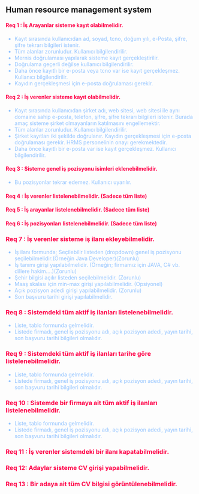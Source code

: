 ## Human resource management system

#### <span style="color:#FF0048FF;">Req 1 : İş Arayanlar sisteme kayıt olabilmelidir.</span>

<ul style="color: #92c3ff">
    <li>Kayıt sırasında kullanıcıdan ad, soyad, tcno, doğum yılı, e-Posta, şifre, şifre tekrarı bilgileri istenir.</li>
    <li>Tüm alanlar zorunludur. Kullanıcı bilgilendirilir.</li>
    <li>Mernis doğrulaması yapılarak sisteme kayıt gerçekleştirilir.</li>
    <li>Doğrulama geçerli değilse kullanıcı bilgilendirilir.</li>
    <li>Daha önce kayıtlı bir e-posta veya tcno var ise kayıt gerçekleşmez. Kullanıcı bilgilendirilir.</li>
    <li>Kayıdın gerçekleşmesi için e-posta doğrulaması gerekir.</li>
</ul>

#### <span style="color:#FF0048FF;">Req 2 : İş verenler sisteme kayıt olabilmelidir.</span>

<ul style="color: #92c3ff">
    <li>Kayıt sırasında kullanıcıdan şirket adı, web sitesi, web sitesi ile aynı domaine sahip e-posta, telefon, şifre, şifre tekrarı bilgileri istenir. Burada amaç sisteme şirket olmayanların katılmasını engellemektir.</li>
    <li>Tüm alanlar zorunludur. Kullanıcı bilgilendirilir.</li>
    <li>Şirket kayıtları iki şekilde doğrulanır. Kayıdın gerçekleşmesi için e-posta doğrulaması gerekir. HRMS personelinin onayı gerekmektedir.</li>
    <li>Daha önce kayıtlı bir e-posta var ise kayıt gerçekleşmez. Kullanıcı bilgilendirilir.</li>
</ul>

#### <span style="color:#FF0048FF;">Req 3 : Sisteme genel iş pozisyonu isimleri eklenebilmelidir.</span>

<ul style="color: #92c3ff">
    <li>Bu pozisyonlar tekrar edemez. Kullanıcı uyarılır.</li>
</ul>

#### <span style="color:#FF0048FF;">Req 4 : İş verenler listelenebilmelidir. (Sadece tüm liste)</span>

#### <span style="color:#FF0048FF;">Req 5 : İş arayanlar listelenebilmelidir. (Sadece tüm liste)</span>

#### <span style="color:#FF0048FF;">Req 6 : İş pozisyonları listelenebilmelidir. (Sadece tüm liste)</span>

### <span style="color:#FF0048FF;">Req 7 : İş verenler sisteme iş ilanı ekleyebilmelidir.</span>

<ul style="color: #92c3ff">
    <li>İş ilanı formunda; Seçilebilir listeden (dropdown) genel iş pozisyonu seçilebilmelidir.(Örneğin Java Developer)(Zorunlu)</li>
    <li>İş tanımı girişi yapılabilmelidir. (Örneğin; firmamız için JAVA, C# vb. dillere hakim....)(Zorunlu)</li>
    <li>Şehir bilgisi açılır listeden seçilebilmelidir. (Zorunlu)</li>
    <li>Maaş skalası için min-max girişi yapılabilmelidir. (Opsiyonel)</li>
    <li>Açık pozisyon adedi girişi yapılabilmelidir. (Zorunlu)</li>
    <li>Son başvuru tarihi girişi yapılabilmelidir.</li>
</ul>

### <span style="color:#FF0048FF;">Req 8 : Sistemdeki tüm aktif iş ilanları listelenebilmelidir.</span>

<ul style="color: #92c3ff">
    <li>Liste, tablo formunda gelmelidir.</li>
    <li>Listede firmadı, genel iş pozisyonu adı, açık pozisyon adedi, yayın tarihi, son başvuru tarihi bilgileri olmalıdır.</li>
</ul>

### <span style="color:#FF0048FF;">Req 9 : Sistemdeki tüm aktif iş ilanları tarihe göre listelenebilmelidir.</span>

<ul style="color: #92c3ff">
    <li>Liste, tablo formunda gelmelidir.</li>
    <li>Listede firmadı, genel iş pozisyonu adı, açık pozisyon adedi, yayın tarihi, son başvuru tarihi bilgileri olmalıdır.</li>
</ul>

### <span style="color:#FF0048FF;">Req 10 : Sistemde bir firmaya ait tüm aktif iş ilanları listelenebilmelidir.</span>

<ul style="color: #92c3ff">
    <li>Liste, tablo formunda gelmelidir.</li>
    <li>Listede firmadı, genel iş pozisyonu adı, açık pozisyon adedi, yayın tarihi, son başvuru tarihi bilgileri olmalıdır.</li>
</ul>

### <span style="color:#FF0048FF;">Req 11 : İş verenler sistemdeki bir ilanı kapatabilmelidir.</span>

### <span style="color:#FF0048FF;">Req 12: Adaylar sisteme CV girişi yapabilmelidir.</span>

### <span style="color:#FF0048FF;">Req 13 : Bir adaya ait tüm CV bilgisi görüntülenebilmelidir.</span>